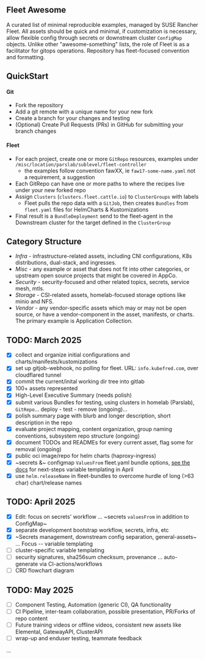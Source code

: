 ## Fleet Awesome

A curated list of minimal reproducible examples, managed by SUSE Rancher Fleet. All assets should be quick and minimal, if customization is necessary, allow flexible config through secrets or downstream cluster `ConfigMap` objects.
Unlike other "awesome-something" lists, the role of Fleet is as a facilitator for gitops operations. Repository has fleet-focused convention and formatting.


## QuickStart

#### Git ####
 * Fork the repository
 * Add a git remote with a unique name for your new fork
 * Create a branch for your changes and testing
 * (Optional) Create Pull Requests (PRs) in GitHub for submitting your branch changes

#### Fleet ####
 * For each project, create one or more `GitRepo` resources, examples under `/misc/location/parslab/sublevel/fleet-controller`
   * the examples follow convention fawXX, ie `faw17-some-name.yaml` not a requirement, a suggestion
 * Each GitRepo can have one or more paths to where the recipes live under your new forked repo
 * Assign `Clusters` (`clusters.fleet.cattle.io`) to `ClusterGroups` with labels
   * Fleet pulls the repo data with a `GitJob`, then creates `Bundles` from `fleet.yaml` files for HelmCharts & Kustomizations
 * Final result is a `BundleDeployment` send to the fleet-agent in the Downstream cluster for the target defined in the `ClusterGroup`
  
## Category Structure

 * _Infra_ - infrastructure-related assets, including CNI configurations, K8s distributions, dual-stack, and ingresses.
 * _Misc_ - any example or asset that does not fit into other categories, or upstream open source projects that might be covered in AppCo.
 * _Security_ - security-focused and other related topics, secrets, service mesh, mtls.
 * _Storage_ - CSI-related assets, homelab-focused storage options like minio and NFS.
 * _Vendor_ - any vendor-specific assets which may or may not be open source, or have a vendor-component in the asset, manifests, or charts.  The primary example is Application Collection.


## TODO: March 2025

- [x] collect and organize initial configurations and charts/manifests/kustomizations
- [x] set up gitjob-webhook, no polling for fleet. URL: `info.kubefred.com`, over cloudflared tunnel
- [x] commit the current/inital working dir tree into gitlab
- [x] 100+ assets represented
- [x] High-Level Executive Summary (needs polish)
- [x] submit various Bundles for testing, using clusters in homelab (Parslab), `GitRepo`... deploy - test - remove (ongoing)...
- [x] polish summary page with blurb and longer description, short description in the repo
- [x] evaluate project mapping, content organization, group naming conventions, subsystem repo structure (ongoing)
- [x] document TODOs and READMEs for every current asset, flag some for removal (ongoing)
- [x] public oci image/repo for helm charts (haproxy-ingress)
- [x] ~secrets &~ configmap `ValuesFrom` fleet.yaml bundle options, [see the docs](https://fleet.rancher.io/gitrepo-content#using-valuesfrom) for next-steps variable templating in April
- [x] use `helm.releaseName` in fleet-bundles to overcome hurdle of long (>63 char) chart/release names 
 
## TODO: April 2025
 
- [x] Edit: focus on secrets' workflow ... ~secrets `valuesFrom` in addition to ConfigMap~ 
- [x] separate development bootstrap workflow, secrets, infra, etc
- [x] ~Secrets management, downstream config separation, general-assets~ ... Focus -- variable templating
- [ ] cluster-specific variable templating
- [ ] security signatures, sha256sum checksum, provenance ... auto-generate via CI-actions/workflows
- [ ] CRD flowchart diagram

## TODO: May 2025

- [ ] Component Testing, Automation (generic CI), QA functionality
- [ ] CI Pipeline, inter-team collaboration, possible presentation, PR/Forks of repo content
- [ ] Future training videos or offline videos, consistent new assets like Elemental, GatewayAPI, ClusterAPI
- [ ] wrap-up and enduser testing, teammate feedback

...
